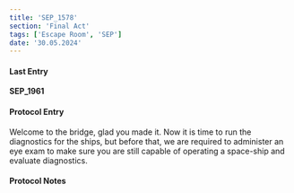 ```yaml
---
title: 'SEP_1578'
section: 'Final Act'
tags: ['Escape Room', 'SEP']
date: '30.05.2024'
---
```


<script>
    import EyeTest from "$lib/components/general/EyeTest.svelte";
</script>

#### Last Entry

**SEP_1961**

#### Protocol Entry

Welcome to the bridge, glad you made it. Now it is time to run the diagnostics for the ships, but
before that, we are required to administer an eye exam to make sure you are still capable of
operating a space-ship and evaluate diagnostics.

#### Protocol Notes

<EyeTest/>
